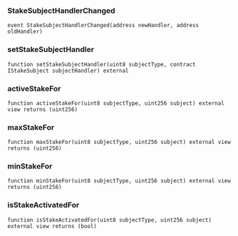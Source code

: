 


### StakeSubjectHandlerChanged

```solidity
event StakeSubjectHandlerChanged(address newHandler, address oldHandler)
```

### setStakeSubjectHandler

```solidity
function setStakeSubjectHandler(uint8 subjectType, contract IStakeSubject subjectHandler) external
```

### activeStakeFor

```solidity
function activeStakeFor(uint8 subjectType, uint256 subject) external view returns (uint256)
```

### maxStakeFor

```solidity
function maxStakeFor(uint8 subjectType, uint256 subject) external view returns (uint256)
```

### minStakeFor

```solidity
function minStakeFor(uint8 subjectType, uint256 subject) external view returns (uint256)
```

### isStakeActivatedFor

```solidity
function isStakeActivatedFor(uint8 subjectType, uint256 subject) external view returns (bool)
```

